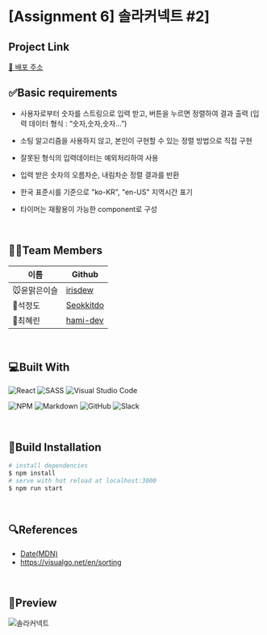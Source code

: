 # [Assignment 6] 솔라커넥트 #2]

## Project Link

[🔗 배포 주소](https://solarconnect-re4ct.netlify.app/)

## ✅Basic requirements

- 사용자로부터 숫자를 스트링으로 입력 받고, 버튼을 누르면 정렬하여 결과 출력 (입력 데이터 형식 : “숫자,숫자,숫자…”)

- 소팅 알고리즘을 사용하지 않고, 본인이 구현할 수 있는 정렬 방법으로 직접 구현

- 잘못된 형식의 입력데이터는 예외처리하여 사용

- 입력 받은 숫자의 오름차순, 내림차순 정렬 결과를 반환

- 한국 표준시를 기준으로 "ko-KR", "en-US" 지역시간 표기
- 타이머는 재활용이 가능한 component로 구성

<br>

## 🙋‍♀️Team Members

| 이름         | Github                                                         |
| ------------ | -------------------------------------------------------------- |
| 🐭윤맑은이슬 | [irisdew](https://github.com/irisdew/solarconnect_project)     |
| 🐺석정도     | [Seokkitdo](https://github.com/Seokkitdo/solarconnect_project) |
| 🐧최혜린     | [hami-dev](https://github.com/hami-dev/solarconnect_project)   |

<br>

## 💻Built With

![React](https://img.shields.io/badge/react-%2320232a.svg?style=for-the-badge&logo=react&logoColor=%2361DAFB)
![SASS](https://img.shields.io/badge/SASS-hotpink.svg?style=for-the-badge&logo=SASS&logoColor=white)
![Visual Studio Code](https://img.shields.io/badge/VisualStudioCode-0078d7.svg?style=for-the-badge&logo=visual-studio-code&logoColor=white)

![NPM](https://img.shields.io/badge/NPM-%23000000.svg?style=for-the-badge&logo=npm&logoColor=white)
![Markdown](https://img.shields.io/badge/markdown-%23000000.svg?style=for-the-badge&logo=markdown&logoColor=white)
![GitHub](https://img.shields.io/badge/github-%23121011.svg?style=for-the-badge&logo=github&logoColor=white)
![Slack](https://img.shields.io/badge/Slack-4A154B?style=for-the-badge&logo=slack&logoColor=white)

<br>

## 🔧Build Installation

```bash
# install dependencies
$ npm install
# serve with hot reload at localhost:3000
$ npm run start
```

<br>

## 🔍References

- [Date(MDN)](https://developer.mozilla.org/ko/docs/Web/JavaScript/Reference/Global_Objects/Date)
- https://visualgo.net/en/sorting

<br>

## 🎨Preview

![솔라커넥트](https://user-images.githubusercontent.com/76525368/129742159-cf327c01-7ac1-4afe-b65f-63eff345cf17.gif)
